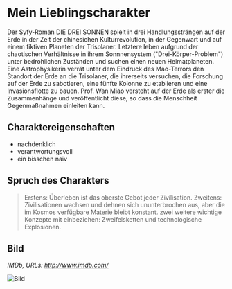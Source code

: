 # Mein Lieblingscharakter
Der Syfy-Roman DIE DREI SONNEN spielt in drei Handlungssträngen auf der Erde in der Zeit der chinesichen Kulturrevolution, in der Gegenwart und auf einem fiktiven Planeten der Trisolaner. Letztere leben aufgrund der chaotischen Verhältnisse in ihrem Sonnnensystem ("Drei-Körper-Problem") unter bedrohlichen Zuständen und suchen einen neuen Heimatplaneten. Eine Astrophysikerin verrät unter dem Eindruck des Mao-Terrors den Standort der Erde an die Trisolaner, die ihrerseits versuchen, die Forschung auf der Erde zu sabotieren, eine fünfte Kolonne zu etablieren und eine Invasionsflotte zu bauen. Prof. Wan Miao versteht auf der Erde als erster die Zusammenhänge und veröffentlicht diese, so dass die Menschheit Gegenmaßnahmen einleiten kann.
## Charaktereigenschaften
* nachdenklich
* verantwortungsvoll
* ein bisschen naiv

## Spruch des Charakters
> Erstens: Überleben ist das oberste Gebot jeder Zivilisation. 
> Zweitens: Zivilisationen wachsen und dehnen sich ununterbrochen aus, aber die im Kosmos verfügbare Materie bleibt konstant.
> zwei weitere wichtige Konzepte mit einbeziehen: Zweifelsketten und technologische Explosionen.

## Bild
_IMDb, URLs: http://www.imdb.com/_

![Bild](https://m.imdb.com/title/tt4547948/mediaviewer/rm1315703040)
